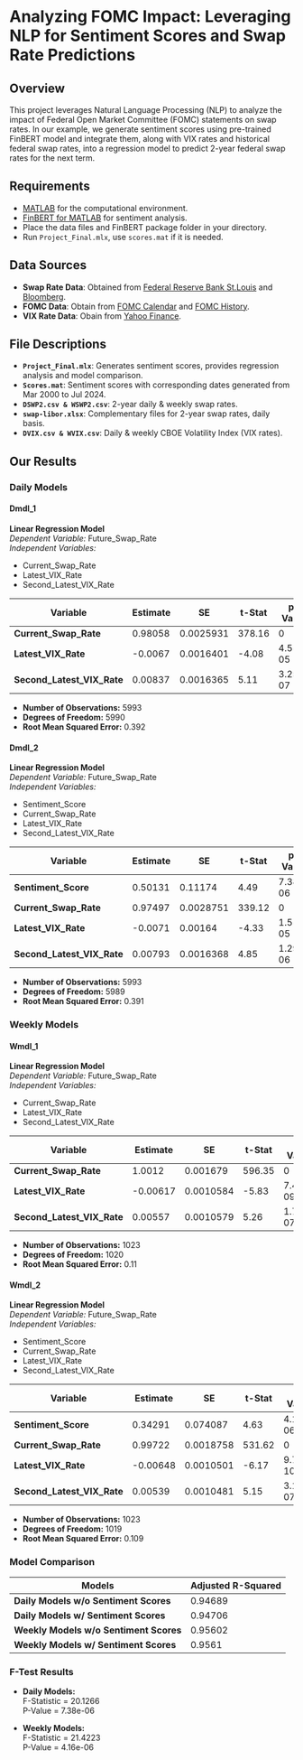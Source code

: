 # Analyzing FOMC Impact: Leveraging NLP for Sentiment Scores and Swap Rate Predictions

## Overview

This project leverages Natural Language Processing (NLP) to analyze the impact of Federal Open Market Committee (FOMC) statements on swap rates. In our example, we generate sentiment scores using pre-trained FinBERT model and integrate them, along with VIX rates and historical federal swap rates, into a regression model to predict 2-year federal swap rates for the next term.

## Requirements

- [MATLAB](https://www.mathworks.com/products/matlab.html) for the computational environment.
- [FinBERT for MATLAB](https://github.com/matlab-deep-learning/transformer-models) for sentiment analysis.
- Place the data files and FinBERT package folder in your directory.
- Run `Project_Final.mlx`, use `scores.mat` if it is needed.

## Data Sources

- **Swap Rate Data**: Obtained from [Federal Reserve Bank St.Louis](https://fred.stlouisfed.org/categories/32299) and [Bloomberg](https://www.bloomberg.com/professional/products/bloomberg-terminal/).
- **FOMC Data**: Obtain from [FOMC Calendar](https://www.federalreserve.gov/monetarypolicy/fomccalendars.htm) and [FOMC History](https://www.federalreserve.gov/monetarypolicy/fomc_historical_year.htm).
- **VIX Rate Data**: Obain from [Yahoo Finance](https://finance.yahoo.com/quote/%5EVIX/history/).

## File Descriptions

- **`Project_Final.mlx`**: Generates sentiment scores, provides regression analysis and model comparison.
- **`Scores.mat`**: Sentiment scores with corresponding dates generated from Mar 2000 to Jul 2024.
- **`DSWP2.csv & WSWP2.csv`**: 2-year daily & weekly swap rates.
- **`swap-libor.xlsx`**: Complementary files for 2-year swap rates, daily basis.
- **`DVIX.csv & WVIX.csv`**: Daily & weekly CBOE Volatility Index (VIX rates).

## Our Results

### Daily Models

#### Dmdl_1
**Linear Regression Model**  
*Dependent Variable:* Future_Swap_Rate  
*Independent Variables:*  
- Current_Swap_Rate  
- Latest_VIX_Rate  
- Second_Latest_VIX_Rate

| Variable                 | Estimate | SE       | t-Stat  | p-Value      |
|--------------------------|----------|----------|---------|--------------|
| **Current_Swap_Rate**     | 0.98058  | 0.0025931| 378.16  | 0            |
| **Latest_VIX_Rate**       | -0.0067  | 0.0016401| -4.08   | 4.51e-05     |
| **Second_Latest_VIX_Rate**| 0.00837  | 0.0016365| 5.11    | 3.25e-07     |

- **Number of Observations:** 5993  
- **Degrees of Freedom:** 5990  
- **Root Mean Squared Error:** 0.392

#### Dmdl_2
**Linear Regression Model**  
*Dependent Variable:* Future_Swap_Rate  
*Independent Variables:*  
- Sentiment_Score  
- Current_Swap_Rate  
- Latest_VIX_Rate  
- Second_Latest_VIX_Rate

| Variable                 | Estimate | SE       | t-Stat  | p-Value      |
|--------------------------|----------|----------|---------|--------------|
| **Sentiment_Score**       | 0.50131  | 0.11174  | 4.49    | 7.38e-06     |
| **Current_Swap_Rate**     | 0.97497  | 0.0028751| 339.12  | 0            |
| **Latest_VIX_Rate**       | -0.0071  | 0.00164  | -4.33   | 1.51e-05     |
| **Second_Latest_VIX_Rate**| 0.00793  | 0.0016368| 4.85    | 1.29e-06     |

- **Number of Observations:** 5993  
- **Degrees of Freedom:** 5989  
- **Root Mean Squared Error:** 0.391

### Weekly Models

#### Wmdl_1
**Linear Regression Model**  
*Dependent Variable:* Future_Swap_Rate  
*Independent Variables:*  
- Current_Swap_Rate  
- Latest_VIX_Rate  
- Second_Latest_VIX_Rate

| Variable                 | Estimate | SE       | t-Stat  | p-Value      |
|--------------------------|----------|----------|---------|--------------|
| **Current_Swap_Rate**     | 1.0012   | 0.001679 | 596.35  | 0            |
| **Latest_VIX_Rate**       | -0.00617 | 0.0010584| -5.83   | 7.47e-09     |
| **Second_Latest_VIX_Rate**| 0.00557  | 0.0010579| 5.26    | 1.72e-07     |

- **Number of Observations:** 1023  
- **Degrees of Freedom:** 1020  
- **Root Mean Squared Error:** 0.11

#### Wmdl_2
**Linear Regression Model**  
*Dependent Variable:* Future_Swap_Rate  
*Independent Variables:*  
- Sentiment_Score  
- Current_Swap_Rate  
- Latest_VIX_Rate  
- Second_Latest_VIX_Rate

| Variable                 | Estimate | SE       | t-Stat  | p-Value      |
|--------------------------|----------|----------|---------|--------------|
| **Sentiment_Score**       | 0.34291  | 0.074087 | 4.63    | 4.16e-06     |
| **Current_Swap_Rate**     | 0.99722  | 0.0018758| 531.62  | 0            |
| **Latest_VIX_Rate**       | -0.00648 | 0.0010501| -6.17   | 9.70e-10     |
| **Second_Latest_VIX_Rate**| 0.00539  | 0.0010481| 5.15    | 3.18e-07     |

- **Number of Observations:** 1023  
- **Degrees of Freedom:** 1019  
- **Root Mean Squared Error:** 0.109

### Model Comparison

| Models                                | Adjusted R-Squared |
|---------------------------------------|--------------------|
| **Daily Models w/o Sentiment Scores** | 0.94689            |
| **Daily Models w/ Sentiment Scores**  | 0.94706            |
| **Weekly Models w/o Sentiment Scores**| 0.95602            |
| **Weekly Models w/ Sentiment Scores** | 0.9561             |

### F-Test Results

- **Daily Models:**  
  F-Statistic = 20.1266  
  P-Value = 7.38e-06  

- **Weekly Models:**  
  F-Statistic = 21.4223  
  P-Value = 4.16e-06
